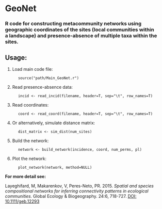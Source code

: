 # GeoNet
### R code for constructing metacommunity networks using geographic coordinates of the sites (local communities within a landscape) and presence-absence of multiple taxa within the sites.

## Usage:
1) Load main code file:
```
      source("path/Main_GeoNet.r")
```
2) Read presence-absence data:
```
      incid <- read_incid(filename, header=T, sep="\t", row_names=T)
```
3) Read coordinates:
```
      coord <- read_coord(filename, header=T, sep="\t", row_names=T)
```
4) Or alternatively, simulate distance matrix:
```
      dist_matrix <- sim_dist(num_sites)
```
5) Build the network:
```
      network <- build_network(incidence, coord, num_perms, pl)
```
6) Plot the network:
```
      plot_network(network, method=NULL)
```

**For more detail see:**

Layeghifard, M, Makarenkov, V, Peres-Neto, PR. 2015. *Spatial and species compositional networks for inferring connectivity patterns in ecological communities*. Global Ecology & Biogeography. 24:6, 718-727. [DOI: 10.1111/geb.12293](http://onlinelibrary.wiley.com/doi/10.1111/geb.12293/full)
